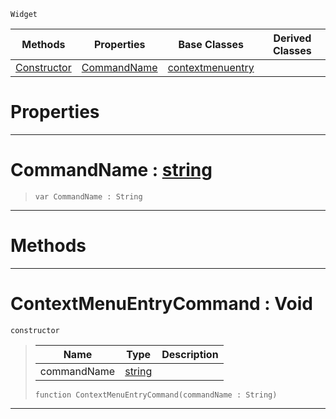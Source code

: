  `Widget`

|Methods|Properties|Base Classes|Derived Classes|
|---|---|---|---|
|[ Constructor](https://github.com/ZilchEngine/ZilchDocs/blob/master/code_reference/class_reference/contextmenuentrycommand.markdown#contextmenuentrycommand)|[ CommandName](https://github.com/ZilchEngine/ZilchDocs/blob/master/code_reference/class_reference/contextmenuentrycommand.markdown#commandname-zero-engine)|[contextmenuentry](https://github.com/ZilchEngine/ZilchDocs/blob/master/code_reference/class_reference/contextmenuentry.markdown)| |


 #  Properties


---  
 #  CommandName : [string](https://github.com/ZilchEngine/ZilchDocs/blob/master/code_reference/nada_base_types/string.markdown)

> 
> ``` lang=cpp, name=Nada
> var CommandName : String


---  
 #  Methods


---  
 #  ContextMenuEntryCommand : Void

 `constructor`

> 
> |Name|Type|Description|
> |---|---|---|
> |commandName|[string](https://github.com/ZilchEngine/ZilchDocs/blob/master/code_reference/nada_base_types/string.markdown)| |
> ``` lang=cpp, name=Nada
> function ContextMenuEntryCommand(commandName : String)
> ``` 


---  
 

 